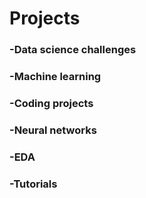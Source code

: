 # Projects
### -Data science challenges 
### -Machine learning 
### -Coding projects 
### -Neural networks 
### -EDA 
### -Tutorials 

